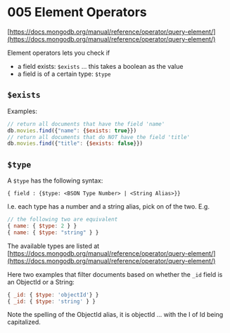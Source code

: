# 005 Element Operators

[https://docs.mongodb.org/manual/reference/operator/query-element/](https://docs.mongodb.org/manual/reference/operator/query-element/)

Element operators lets you check if

- a field exists: `$exists` ... this takes a boolean as the value
- a field is of a certain type: `$type`

## `$exists`

Examples:

```javascript
// return all documents that have the field 'name'
db.movies.find({"name": {$exists: true}})
// return all documents that do NOT have the field 'title'
db.movies.find({"title": {$exists: false}})
```

## `$type`

 A `$type` has the following syntax:

 ```javavascript
 { field : {$type: <BSON Type Number> | <String Alias>}}
 ```

I.e. each type has a number and a string alias, pick on of the two. E.g.

```javascript
// the following two are equivalent
{ name: { $type: 2 } }
{ name: { $type: "string" } }
```

 The available types are listed at [https://docs.mongodb.org/manual/reference/operator/query-element/](https://docs.mongodb.org/manual/reference/operator/query-element/)

Here two examples that filter documents based on whether the `_id` field is an ObjectId or a String:

```javascript
{ _id: { $type: 'objectId'} }
{ _id: { $type: 'string' } }
```

Note the spelling of the ObjectId alias, it is objectId ... with the I of Id being capitalized.
